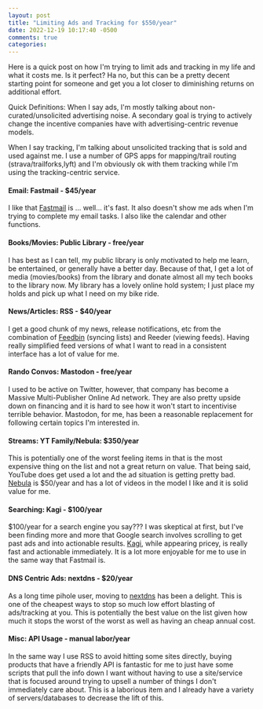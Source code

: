 ```yaml
---
layout: post
title: "Limiting Ads and Tracking for $550/year"
date: 2022-12-19 10:17:40 -0500
comments: true
categories:
---
```

Here is a quick post on how I'm trying to limit ads and tracking in my life and what it costs me. Is it perfect? Ha no, but this can be a pretty decent starting point for someone and get you a lot closer to diminishing returns on additional effort.

Quick Definitions: When I say ads, I'm mostly talking about non-curated/unsolicited advertising noise. A secondary goal is trying to actively change the incentive companies have with advertising-centric revenue models.

When I say tracking, I'm talking about unsolicited tracking that is sold and used against me. I use a number of GPS apps for mapping/trail routing (strava/trailforks,lyft) and I'm obviously ok with them tracking while I'm using the tracking-centric service.


#### Email:  Fastmail - $45/year  
I like that [Fastmail](fastmail) is ... well... it's fast. It also doesn't show me ads when I'm trying to complete my email tasks. I also like the calendar and other functions.  

#### Books/Movies: Public Library - free/year  
I has best as I can tell, my public library is only motivated to help me learn, be entertained, or generally have a better day. Because of that, I get a lot of media (movies/books) from the library and donate almost all my tech books to the library now. My library has a lovely online hold system; I just place my holds and pick up what I need on my bike ride.  

#### News/Articles: RSS - $40/year  
I get a good chunk of my news, release notifications, etc from the combination of [Feedbin](https://feedbin.com/) (syncing lists) and Reeder (viewing feeds). Having really simplified feed versions of what I want to read in a consistent interface has a lot of value for me.

#### Rando Convos: Mastodon - free/year
I used to be active on Twitter, however, that company has become a Massive Multi-Publisher Online Ad network. They are also pretty upside down on financing and it is hard to see how it won't start to incentivise terrible behavior. Mastodon, for me, has been a reasonable replacement for following certain topics I'm interested in.

#### Streams: YT Family/Nebula: $350/year  
This is potentially one of the worst feeling items in that is the most expensive thing on the list and not a great return on value. That being said, YouTube does get used a lot and the ad situation is getting pretty bad.  
[Nebula](https://nebula.tv) is $50/year and has a lot of videos in the model I like and it is solid value for me.  

#### Searching: Kagi - $100/year    
$100/year for a search engine you say??? I was skeptical at first, but I've been finding more and more that Google search involves scrolling to get past ads and into actionable results. [Kagi](https://kagi.com), while appearing pricey, is really fast and actionable immediately. It is a lot more enjoyable for me to use in the same way that Fastmail is.

#### DNS Centric Ads: nextdns - $20/year  
As a long time pihole user, moving to [nextdns](https://nextdns.io) has been a delight. This is one of the cheapest ways to stop so much low effort blasting of ads/tracking at you. This is potentially the best value on the list given how much it stops the worst of the worst as well as having an cheap annual cost.

#### Misc: API Usage - manual labor/year  
In the same way I use RSS to avoid hitting some sites directly, buying products that have a friendly API is fantastic for me to just have some scripts that pull the info down I want without having to use a site/service that is focused around trying to upsell a number of things I don't immediately care about. This is a laborious item and I already have a variety of servers/databases to decrease the lift of this.

